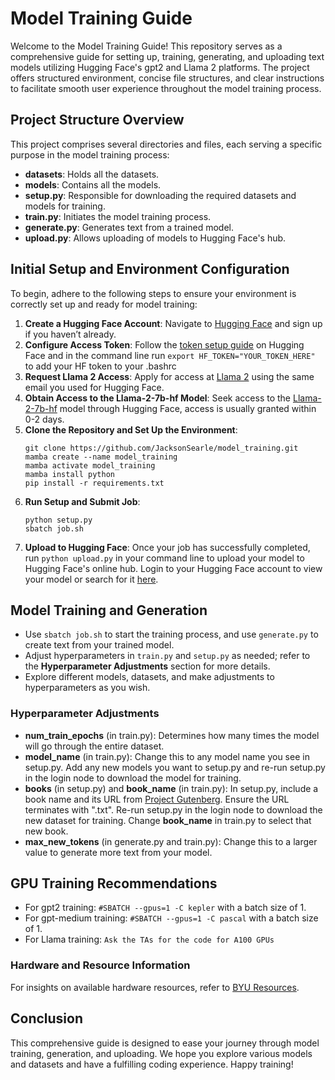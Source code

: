 # Model Training Guide

Welcome to the Model Training Guide! This repository serves as a comprehensive guide for setting up, training, generating, and uploading text models utilizing Hugging Face's gpt2 and Llama 2 platforms. The project offers structured environment, concise file structures, and clear instructions to facilitate smooth user experience throughout the model training process.

## Project Structure Overview
This project comprises several directories and files, each serving a specific purpose in the model training process:
- **datasets**: Holds all the datasets.
- **models**: Contains all the models.
- **setup.py**: Responsible for downloading the required datasets and models for training.
- **train.py**: Initiates the model training process.
- **generate.py**: Generates text from a trained model.
- **upload.py**: Allows uploading of models to Hugging Face's hub.

## Initial Setup and Environment Configuration

To begin, adhere to the following steps to ensure your environment is correctly set up and ready for model training:

1. **Create a Hugging Face Account**: Navigate to [Hugging Face](https://huggingface.co/login) and sign up if you haven’t already.
2. **Configure Access Token**:
   Follow the [token setup guide](https://huggingface.co/docs/hub/security-tokens) on Hugging Face and in the command line run ```export HF_TOKEN="YOUR_TOKEN_HERE"``` to add your HF token to your .bashrc
3. **Request Llama 2 Access**: Apply for access at [Llama 2](https://ai.meta.com/llama/) using the same email you used for Hugging Face.
4. **Obtain Access to the Llama-2-7b-hf Model**: Seek access to the [Llama-2-7b-hf](https://huggingface.co/meta-llama/Llama-2-7b-hf) model through Hugging Face, access is usually granted within 0-2 days.
5. **Clone the Repository and Set Up the Environment**:
   ```
   git clone https://github.com/JacksonSearle/model_training.git
   mamba create --name model_training
   mamba activate model_training
   mamba install python
   pip install -r requirements.txt
   ```
6. **Run Setup and Submit Job**:
   ```
   python setup.py
   sbatch job.sh
   ```
7. **Upload to Hugging Face**:
   Once your job has successfully completed, run `python upload.py` in your command line to upload your model to Hugging Face's online hub. Login to your Hugging Face account to view your model or search for it [here](https://huggingface.co/models).

## Model Training and Generation
- Use `sbatch job.sh` to start the training process, and use `generate.py` to create text from your trained model.
- Adjust hyperparameters in `train.py` and `setup.py` as needed; refer to the **Hyperparameter Adjustments** section for more details.
- Explore different models, datasets, and make adjustments to hyperparameters as you wish.

### Hyperparameter Adjustments
- **num_train_epochs** (in train.py): Determines how many times the model will go through the entire dataset.
- **model_name** (in train.py): Change this to any model name you see in setup.py. Add any new models you want to setup.py and re-run setup.py in the login node to download the model for training.
- **books** (in setup.py) and **book_name** (in train.py): In setup.py, include a book name and its URL from [Project Gutenberg](https://www.gutenberg.org/). Ensure the URL terminates with ".txt". Re-run setup.py in the login node to download the new dataset for training. Change **book_name** in train.py to select that new book.
- **max_new_tokens** (in generate.py and train.py): Change this to a larger value to generate more text from your model.

## GPU Training Recommendations
- For gpt2 training: `#SBATCH --gpus=1 -C kepler` with a batch size of 1.
- For gpt-medium training: `#SBATCH --gpus=1 -C pascal` with a batch size of 1.
- For Llama training: `Ask the TAs for the code for A100 GPUs`

### Hardware and Resource Information
For insights on available hardware resources, refer to [BYU Resources](https://rc.byu.edu/documentation/resources).

## Conclusion
This comprehensive guide is designed to ease your journey through model training, generation, and uploading. We hope you explore various models and datasets and have a fulfilling coding experience. Happy training!
